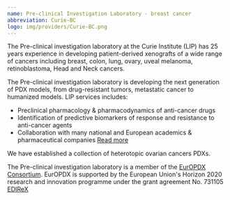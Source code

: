 ```yaml
---
name: Pre-clinical Investigation Laboratory - breast cancer
abbreviation: Curie-BC
logo: img/providers/Curie-BC.png
---
```


The Pre-clinical investigation laboratory at the Curie Institute (LIP) has 25 years experience in developing patient-derived xenografts of a wide range of cancers including breast, colon, lung, ovary, uveal melanoma, retinoblastoma, Head and Neck cancers.

The Pre-clinical investigation laboratory is developing the next generation of PDX models, from drug-resistant tumors, metastatic cancer to humanized models. LIP services includes:

- Preclinical pharmacology & pharmacodynamics of anti-cancer drugs
- Identification of predictive biomarkers of response and resistance to anti-cancer agents
- Collaboration with many national and European academics & pharmaceutical companies [Read more](https://science.institut-curie.org/platforms/pre-clinical-investigation-laboratory-lip/)

We have established a collection of heterotopic ovarian cancers PDXs.

The Pre-clinical investigation laboratory is a member of the [EurOPDX Consortium](http://www.europdx.eu). EurOPDX is supported by the European Union's Horizon 2020 research and innovation programme under the grant agreement No. 731105 [EDIReX](https://cordis.europa.eu/project/rcn/212589_en.html)
